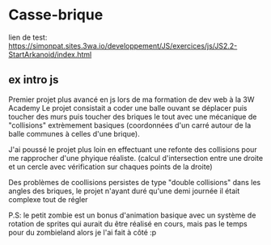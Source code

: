 # Casse-brique

lien de test: https://simonpat.sites.3wa.io/developpement/JS/exercices/js/JS2.2-StartArkanoid/index.html

## ex intro js

Premier projet plus avancé en js lors de ma formation de dev web à la 3W Academy
Le projet consistait a coder une balle ouvant se déplacer puis toucher des murs puis toucher des briques le tout avec une mécanique de "collisions" extrèmement basiques (coordonnées d'un carré autour de la balle communes à celles d'une brique).

J'ai poussé le projet plus loin en effectuant une refonte des collisions pour me rapprocher d'une phyique réaliste.
(calcul d'intersection entre une droite et un cercle avec vérification sur chaques points de la droite)

Des problèmes de coollisions persistes de type "double collisions" dans les angles des briques, le projet n'ayant duré qu'une demi journée il était complexe tout de régler

P.S: le petit zombie est un bonus d'animation basique avec un système de rotation de sprites qui aurait du être réalisé en cours, mais pas le temps pour du zombieland alors je l'ai fait à côté :p
